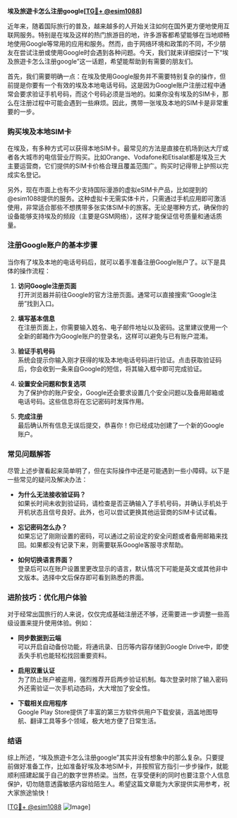 **埃及旅遊卡怎么注册google[[TG💪+ @esim1088](https://t.me/s/esim1088)]**

近年来，随着国际旅行的普及，越来越多的人开始关注如何在国外更方便地使用互联网服务。特别是在埃及这样的热门旅游目的地，许多游客都希望能够在当地顺畅地使用Google等常用的应用和服务。然而，由于网络环境和政策的不同，不少朋友在尝试注册或使用Google时会遇到各种问题。今天，我们就来详细探讨一下“埃及旅遊卡怎么注册google”这一话题，希望能帮助到有需要的朋友们。

首先，我们需要明确一点：在埃及使用Google服务并不需要特别复杂的操作，但前提是你要有一个有效的埃及本地电话号码。这是因为Google账户注册过程中通常会要求验证手机号码，而这个号码必须是当地的。如果你没有埃及的SIM卡，那么在注册过程中可能会遇到一些麻烦。因此，携带一张埃及本地的SIM卡是非常重要的一步。

### **购买埃及本地SIM卡**

在埃及，有多种方式可以获得本地SIM卡。最常见的方法是直接在机场到达大厅或者各大城市的电信营业厅购买。比如Orange、Vodafone和Etisalat都是埃及三大主要运营商，它们提供的SIM卡价格合理且覆盖范围广。购买时记得带上护照以完成实名登记。

另外，现在市面上也有不少支持国际漫游的虚拟eSIM卡产品，比如提到的@esim1088提供的服务。这种虚拟卡无需实体卡片，只需通过手机应用即可激活使用，非常适合那些不想携带多张实体SIM卡的旅客。无论是哪种方式，确保你的设备能够支持埃及的频段（主要是GSM网络），这样才能保证信号质量和通话质量。

### **注册Google账户的基本步骤**

当你有了埃及本地的电话号码后，就可以着手准备注册Google账户了。以下是具体的操作流程：

1. **访问Google注册页面**  
   打开浏览器并前往Google的官方注册页面。通常可以直接搜索“Google注册”找到入口。

2. **填写基本信息**  
   在注册页面上，你需要输入姓名、电子邮件地址以及密码。这里建议使用一个全新的邮箱作为Google账户的登录名，这样可以避免与已有账户混淆。

3. **验证手机号码**  
   系统会提示你输入刚才获得的埃及本地电话号码进行验证。点击获取验证码后，你会收到一条来自Google的短信，将其输入框中即可完成验证。

4. **设置安全问题和恢复选项**  
   为了保护你的账户安全，Google还会要求设置几个安全问题以及备用邮箱或电话号码。这些信息将在忘记密码时发挥作用。

5. **完成注册**  
   最后确认所有信息无误后提交，恭喜你！你已经成功创建了一个新的Google账户。

### **常见问题解答**

尽管上述步骤看起来简单明了，但在实际操作中还是可能遇到一些小障碍。以下是一些常见的疑问及解决办法：

- **为什么无法接收验证码？**  
  如果长时间未收到验证码，请检查是否正确输入了手机号码，并确认手机处于开机状态且信号良好。此外，也可以尝试更换其他运营商的SIM卡试试看。

- **忘记密码怎么办？**  
  如果忘记了刚刚设置的密码，可以通过之前设定的安全问题或者备用邮箱来找回。如果都没有记录下来，则需要联系Google客服寻求帮助。

- **如何切换语言界面？**  
  登录后可以在账户设置里更改显示的语言，默认情况下可能是英文或其他非中文版本。选择中文后保存即可看到熟悉的界面。

### **进阶技巧：优化用户体验**

对于经常出国旅行的人来说，仅仅完成基础注册还不够，还需要进一步调整一些高级设置来提升使用体验。例如：

- **同步数据到云端**  
  可以开启自动备份功能，将通讯录、日历等内容存储到Google Drive中，即使丢失手机也能轻松找回重要资料。

- **启用双重认证**  
  为了防止账户被盗用，强烈推荐开启两步验证机制。每次登录时除了输入密码外还需验证一次手机动态码，大大增加了安全性。

- **下载相关应用程序**  
  Google Play Store提供了丰富的第三方软件供用户下载安装，涵盖地图导航、翻译工具等多个领域，极大地方便了日常生活。

### **结语**

综上所述，“埃及旅遊卡怎么注册google”其实并没有想象中的那么复杂。只要提前做好准备工作，比如准备好埃及本地SIM卡，并按照官方指引一步步操作，就能顺利搭建起属于自己的数字世界桥梁。当然，在享受便利的同时也要注意个人信息保护，切勿随意透露敏感内容给陌生人。希望这篇文章能为大家提供实用参考，祝大家旅途愉快！

[[TG💪+ @esim1088](https://t.me/s/esim1088) ![Image](https://i.postimg.cc/4NQfJmqS/Snipaste-2025-05-13-00-14-12.png)]